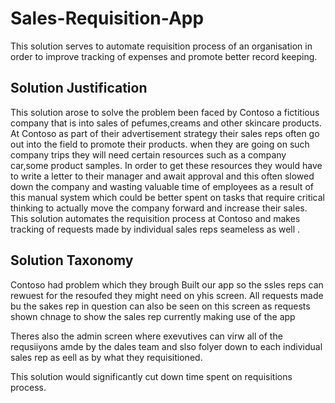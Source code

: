 # Sales-Requisition-App
This solution serves to automate requisition process of an organisation in order to improve tracking of expenses and promote better record keeping.

## Solution Justification
This solution arose to solve the problem been faced by Contoso a fictitious company that is into sales of pefumes,creams and other skincare products.
At Contoso as part of their advertisement strategy their sales reps often go out into the field to promote their products. when they are going on such company trips they will need certain resources such as a company car,some product samples.
In order to get these resources they would have to write a letter to their manager and await approval and this often slowed down the company and wasting valuable time of employees as a result of this manual system which could be better spent on tasks that require critical thinking to actually move the company forward and increase their sales.
This solution automates the requisition process at Contoso and makes tracking of requests made by individual sales reps seameless as well .


## Solution Taxonomy
Contoso had problem which they brough
Built our app so the ssles reps can rewuest for the resoufed they might need on yhis screen. 
All requests made bu the sakes rep in question can also be seen on this screen as requests shown chnage to show the sales rep currently making use of the app 

Theres also the admin screen where exevutives can virw all of the requsiiyons amde by the dales team and slso folyer down to each individual sales rep as eell as by what they requisitioned.


This solution would significantly cut down time spent on requisitions process.

